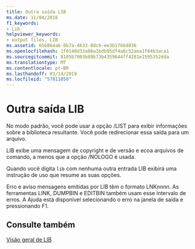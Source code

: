 ```yaml
---
title: Outra saída LIB
ms.date: 11/04/2016
f1_keywords:
- Lib
helpviewer_keywords:
- output files, LIB
ms.assetid: 656864a6-0b7a-4633-8dc6-ee3b1766d836
ms.openlocfilehash: 1f0140d33a06a1bdb95df4a8c52aea1f84b3aca1
ms.sourcegitcommit: 8105b7003b89b73b4359644ff4281e1595352dda
ms.translationtype: MT
ms.contentlocale: pt-BR
ms.lasthandoff: 03/14/2019
ms.locfileid: "57811050"
---
```

# <a name="other-lib-output"></a>Outra saída LIB

No modo padrão, você pode usar a opção /LIST para exibir informações sobre a biblioteca resultante. Você pode redirecionar essa saída para um arquivo.

LIB exibe uma mensagem de copyright e de versão e ecoa arquivos de comando, a menos que a opção /NOLOGO é usada.

Quando você digita `lib` com nenhuma outra entrada LIB exibirá uma instrução de uso que resume as suas opções.

Erro e aviso mensagens emitidas por LIB têm o formato LNK*nnnn*. As ferramentas LINK, DUMPBIN e EDITBIN também usam esse intervalo de erros. A Ajuda está disponível selecionando o erro na janela de saída e pressionando F1.

## <a name="see-also"></a>Consulte também

[Visão geral de LIB](overview-of-lib.md)

